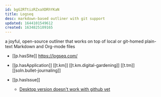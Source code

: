 ```yaml
---
id: bgG2RTtizRZxaXDRhYKaN
title: Logseq
desc: markdown-based outliner with git support
updated: 1644101549612
created: 1634825109165
---
```



a joyful, open-source outliner that works on top of local or git-homed plain-text Markdown and Org-mode files

- [[p.hasSite]] https://logseq.com/
- [[p.hasApplication]] [[t.km]] [[t.km.digital-gardening]] [[t.tm]] [[soln.bullet-journaling]]
  
- [[p.hasIssue]]
  - [Desktop version doesn't work with github yet](https://www.reddit.com/r/logseq/comments/og3tkf/github_repository_for_desktop_app/)

